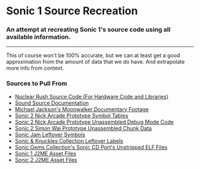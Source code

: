 # Sonic 1 Source Recreation
### An attempt at recreating Sonic 1's source code using all available information.
---
This of course won't be 100% accurate, but we can at least get a good approximation from the amount of data that we do have. And extrapolate more info from context.
### Sources to Pull From
- [Nuclear Rush Source Code (For Hardware Code and Libraries)](https://github.com/DickBlackshack/SegaVR-NuclearRush)
- [Sound Source Documentation](https://hiddenpalace.org/News/Sega_of_Japan_Sound_Documents_and_Source_Code)
- [Michael Jackson's Moonwalker Documentary Footage](https://www.youtube.com/watch?v=CRphv7x97uw)
- [Sonic 2 Nick Arcade Prototype Symbol Tables](https://tcrf.net/Proto:Sonic_the_Hedgehog_2_(Genesis)/Nick_Arcade_Prototype/Symbol_Tables)
- [Sonic 2 Nick Arcade Prototype Unassembled Debug Mode Code](https://tcrf.net/Proto:Sonic_the_Hedgehog_2_(Genesis)/Nick_Arcade_Prototype#Object_List.2FSource_Code)
- [Sonic 2 Simon Wai Prototype Unassembled Chunk Data](https://tcrf.net/Proto:Sonic_the_Hedgehog_2_(Genesis)/Simon_Wai_Prototype#Unassembled_Data)
- [Sonic Jam Leftover Symbols](https://forums.sonicretro.org/index.php?threads/sonic-jam-symbol-leaks-and-the-further-search-for-more-original-s1-cd-2-3-k-source-code-labels.38990/)
- [Sonic & Knuckles Collection Leftover Labels](https://forums.sonicretro.org/index.php?threads/the-sonic-3-knuckles-source-code.3280/)
- [Sonic Gems Collection's Sonic CD Port's Unstripped ELF Files](https://forums.sonicretro.org/index.php?threads/sonic-cd-gems-collection-linker-disassembly-dumps.41026/)
- [Sonic 1 J2ME Asset Files](https://forums.sonicretro.org/index.php?threads/sonic-1-j2me-general-hacking-thread.39420/)
- [Sonic 2 J2ME Asset Files](https://forums.sonicretro.org/index.php?posts/1067323/)